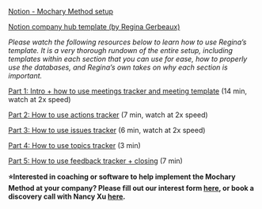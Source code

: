 [Notion \- Mochary Method setup](https://docs.google.com/document/d/1OpeyoovDscvumVP7VRzxObJx7QZjuGgHbXfbmUriTak/edit)

[Notion company hub template (by Regina Gerbeaux)](https://chiefs-of-staff.notion.site/Notion-company-hub-template-3af2ecaf60a547caadf3e65f9edb7f5b)

_Please watch the following resources below to learn how to use Regina’s template. It is a very thorough rundown of the entire setup, including templates within each section that you can use for ease, how to properly use the databases, and Regina’s own takes on why each section is important._

[Part 1: Intro \+ how to use meetings tracker and meeting template](https://www.loom.com/share/553cfc06e735469c8189175911803638) (14 min, watch at 2x speed)

[Part 2: How to use actions tracker](https://www.loom.com/share/eab138708fe2491a83927c20651c24dd) (7 min, watch at 2x speed)

[Part 3: How to use issues tracker](https://www.loom.com/share/4fe0020d9e0d4d9ea6c88108f14d9f62) (6 min, watch at 2x speed)

[Part 4: How to use topics tracker](https://www.loom.com/share/4d5c7dbf23534081acf0a752391dd8b4) (3 min)

[Part 5: How to use feedback tracker \+ closing](https://www.loom.com/share/310bf7615b3e4ed6a10e86159ddbe853) (7 min)

**⭐Interested in coaching or software to help implement the Mochary Method at your company? Please fill out our interest form [here](https://form.typeform.com/to/XR1PuJL3), or book a discovery call with Nancy Xu [here](https://calendly.com/nancy-mm/30).**
